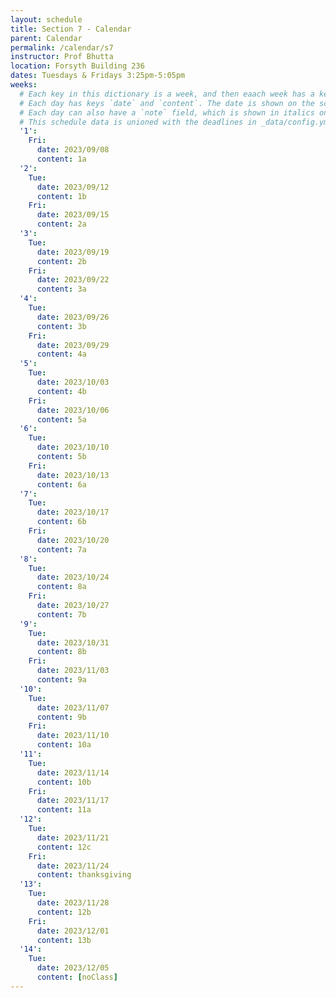 ```yaml
---
layout: schedule
title: Section 7 - Calendar
parent: Calendar
permalink: /calendar/s7
instructor: Prof Bhutta
location: Forsyth Building 236
dates: Tuesdays & Fridays 3:25pm-5:05pm
weeks:
  # Each key in this dictionary is a week, and then eaach week has a key in [Mon, Tue, Wed, Thu, Fri].
  # Each day has keys `date` and `content`. The date is shown on the schedule, and `content` is a key into the yml file in _data/modules.yml. `content` may be an array.
  # Each day can also have a `note` field, which is shown in italics on the calendar.
  # This schedule data is unioned with the deadlines in _data/config.yml
  '1':
    Fri:
      date: 2023/09/08
      content: 1a
  '2':
    Tue:
      date: 2023/09/12
      content: 1b
    Fri:
      date: 2023/09/15
      content: 2a
  '3':
    Tue:
      date: 2023/09/19
      content: 2b
    Fri:
      date: 2023/09/22
      content: 3a
  '4':
    Tue:
      date: 2023/09/26
      content: 3b
    Fri:
      date: 2023/09/29
      content: 4a
  '5':
    Tue:
      date: 2023/10/03
      content: 4b
    Fri:
      date: 2023/10/06
      content: 5a
  '6':
    Tue:
      date: 2023/10/10
      content: 5b
    Fri:
      date: 2023/10/13
      content: 6a
  '7':
    Tue:
      date: 2023/10/17
      content: 6b
    Fri:
      date: 2023/10/20
      content: 7a
  '8':
    Tue:
      date: 2023/10/24
      content: 8a
    Fri:
      date: 2023/10/27
      content: 7b
  '9':
    Tue:
      date: 2023/10/31
      content: 8b
    Fri:
      date: 2023/11/03
      content: 9a
  '10':
    Tue:
      date: 2023/11/07
      content: 9b
    Fri:
      date: 2023/11/10
      content: 10a
  '11':
    Tue:
      date: 2023/11/14
      content: 10b
    Fri:
      date: 2023/11/17
      content: 11a
  '12':
    Tue:
      date: 2023/11/21
      content: 12c
    Fri:
      date: 2023/11/24
      content: thanksgiving
  '13':
    Tue:
      date: 2023/11/28
      content: 12b
    Fri:
      date: 2023/12/01
      content: 13b
  '14':
    Tue:
      date: 2023/12/05
      content: [noClass]
---
```

